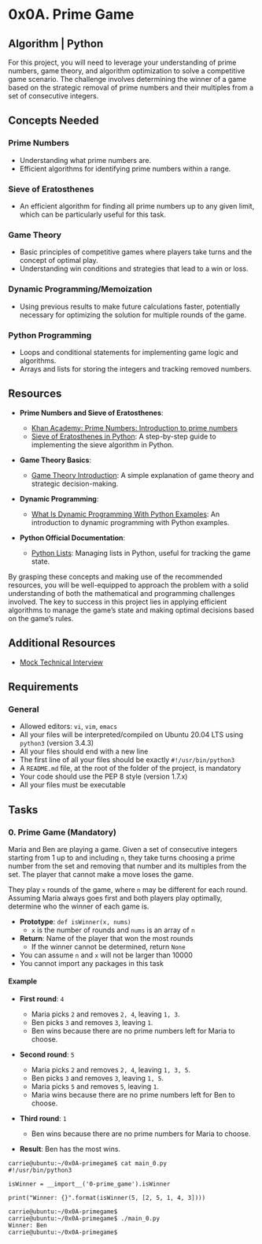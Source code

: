 # 0x0A. Prime Game

## Algorithm | Python

For this project, you will need to leverage your understanding of prime numbers, game theory, and algorithm optimization to solve a competitive game scenario. The challenge involves determining the winner of a game based on the strategic removal of prime numbers and their multiples from a set of consecutive integers.

## Concepts Needed

### Prime Numbers
- Understanding what prime numbers are.
- Efficient algorithms for identifying prime numbers within a range.

### Sieve of Eratosthenes
- An efficient algorithm for finding all prime numbers up to any given limit, which can be particularly useful for this task.

### Game Theory
- Basic principles of competitive games where players take turns and the concept of optimal play.
- Understanding win conditions and strategies that lead to a win or loss.

### Dynamic Programming/Memoization
- Using previous results to make future calculations faster, potentially necessary for optimizing the solution for multiple rounds of the game.

### Python Programming
- Loops and conditional statements for implementing game logic and algorithms.
- Arrays and lists for storing the integers and tracking removed numbers.

## Resources

- **Prime Numbers and Sieve of Eratosthenes**:
  - [Khan Academy: Prime Numbers: Introduction to prime numbers](https://www.khanacademy.org/math/cc-fourth-grade-math/imp-factors-multiples-and-patterns/imp-prime-and-composite-numbers/v/prime-numbers)
  - [Sieve of Eratosthenes in Python](https://www.geeksforgeeks.org/sieve-of-eratosthenes/): A step-by-step guide to implementing the sieve algorithm in Python.
  
- **Game Theory Basics**:
  - [Game Theory Introduction](https://www.investopedia.com/terms/g/gametheory.asp): A simple explanation of game theory and strategic decision-making.
  
- **Dynamic Programming**:
  - [What Is Dynamic Programming With Python Examples](https://skerritt.blog/dynamic-programming/): An introduction to dynamic programming with Python examples.
  
- **Python Official Documentation**:
  - [Python Lists](https://docs.python.org/3/tutorial/introduction.html#lists): Managing lists in Python, useful for tracking the game state.

By grasping these concepts and making use of the recommended resources, you will be well-equipped to approach the problem with a solid understanding of both the mathematical and programming challenges involved. The key to success in this project lies in applying efficient algorithms to manage the game’s state and making optimal decisions based on the game’s rules.

## Additional Resources
- [Mock Technical Interview](https://www.youtube.com/watch?feature=shared&v=Jw2pniZCLi8)

## Requirements

### General
- Allowed editors: `vi`, `vim`, `emacs`
- All your files will be interpreted/compiled on Ubuntu 20.04 LTS using `python3` (version 3.4.3)
- All your files should end with a new line
- The first line of all your files should be exactly `#!/usr/bin/python3`
- A `README.md` file, at the root of the folder of the project, is mandatory
- Your code should use the PEP 8 style (version 1.7.x)
- All your files must be executable

## Tasks

### 0. Prime Game (Mandatory)

Maria and Ben are playing a game. Given a set of consecutive integers starting from 1 up to and including `n`, they take turns choosing a prime number from the set and removing that number and its multiples from the set. The player that cannot make a move loses the game.

They play `x` rounds of the game, where `n` may be different for each round. Assuming Maria always goes first and both players play optimally, determine who the winner of each game is.

- **Prototype**: `def isWinner(x, nums)`
  - `x` is the number of rounds and `nums` is an array of `n`
- **Return**: Name of the player that won the most rounds
  - If the winner cannot be determined, return `None`
- You can assume `n` and `x` will not be larger than 10000
- You cannot import any packages in this task

#### Example

- **First round**: `4`

    - Maria picks `2` and removes `2, 4`, leaving `1, 3`.  
    - Ben picks `3` and removes `3`, leaving `1`.  
    - Ben wins because there are no prime numbers left for Maria to choose.

- **Second round**: `5`

    - Maria picks `2` and removes `2, 4`, leaving `1, 3, 5`.  
    - Ben picks `3` and removes `3`, leaving `1, 5`.  
    - Maria picks `5` and removes `5`, leaving `1`.  
    - Maria wins because there are no prime numbers left for Ben to choose.

- **Third round**: `1`

    - Ben wins because there are no prime numbers for Maria to choose.

- **Result**: Ben has the most wins.

```shell
carrie@ubuntu:~/0x0A-primegame$ cat main_0.py
#!/usr/bin/python3

isWinner = __import__('0-prime_game').isWinner

print("Winner: {}".format(isWinner(5, [2, 5, 1, 4, 3])))

carrie@ubuntu:~/0x0A-primegame$
carrie@ubuntu:~/0x0A-primegame$ ./main_0.py
Winner: Ben
carrie@ubuntu:~/0x0A-primegame$
